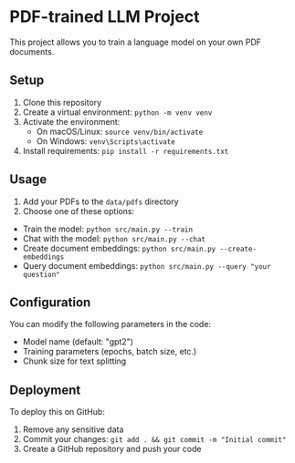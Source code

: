 # PDF-trained LLM Project

This project allows you to train a language model on your own PDF documents.

## Setup

1. Clone this repository
2. Create a virtual environment: `python -m venv venv`
3. Activate the environment:
   - On macOS/Linux: `source venv/bin/activate`
   - On Windows: `venv\Scripts\activate`
4. Install requirements: `pip install -r requirements.txt`

## Usage

1. Add your PDFs to the `data/pdfs` directory
2. Choose one of these options:

- Train the model: `python src/main.py --train`
- Chat with the model: `python src/main.py --chat`
- Create document embeddings: `python src/main.py --create-embeddings`
- Query document embeddings: `python src/main.py --query "your question"`

## Configuration

You can modify the following parameters in the code:
- Model name (default: "gpt2")
- Training parameters (epochs, batch size, etc.)
- Chunk size for text splitting

## Deployment

To deploy this on GitHub:
1. Remove any sensitive data
2. Commit your changes: `git add . && git commit -m "Initial commit"`
3. Create a GitHub repository and push your code
